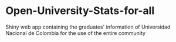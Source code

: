 # Open-University-Stats-for-all
Shiny web app containing the graduates' information of Universidad Nacional de Colombia for the use of the entire community
